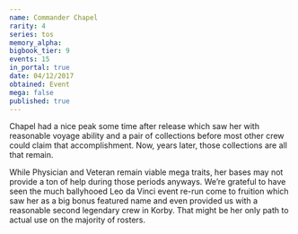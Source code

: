 ```yaml
---
name: Commander Chapel
rarity: 4
series: tos
memory_alpha:
bigbook_tier: 9
events: 15
in_portal: true
date: 04/12/2017
obtained: Event
mega: false
published: true
---
```


Chapel had a nice peak some time after release which saw her with reasonable voyage ability and a pair of collections before most other crew could claim that accomplishment. Now, years later, those collections are all that remain.

While Physician and Veteran remain viable mega traits, her bases may not provide a ton of help during those periods anyways. We’re grateful to have seen the much ballyhooed Leo da Vinci event re-run come to fruition which saw her as a big bonus featured name and even provided us with a reasonable second legendary crew in Korby. That might be her only path to actual use on the majority of rosters.
